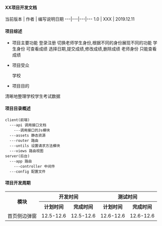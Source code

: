 #### XX项目开发文档

当前版本 | 作者 | 编写说明日期 
---|---|---|---
1.0 | XXX | 2019.12.11


#### 项目综述

- 项目主要功能
 登录注册
 切换老师学生身份,根据不同的身份展现不同的功能
 学生身份 可查看成绩  选择日期,提交成绩,修改成绩,删除成绩
 老师身份  只能查看成绩


- 项目受众

    学校

- 项目目的

清晰地整理学校学生考试数据


#### 项目目录概述

```
client(前端)
  ---api 调用接口文档
    ---调用接口的Js模块
  ---assets 静态资源
  ---router 路由
  ---untils 设置请求方法模块
  ---views 路由视图
server(后台)
  ---app 路由
    ---controller 中间件
  ---config 配置文件
```




#### 项目开发周期
<table>
	<tr>
	    <th rowspan="2">模块</th>
	    <th colspan="2">开发时间</th>
	    <th colspan="2">测试时间</th>  
	</tr >
	<tr>
	    <th >计划时间</th>
	    <th>完成时间</th>
        <th>计划时间</th>
	    <th>完成时间</th>
	</tr>
	<tr>
	    <td>首页侧边弹窗</td>
	    <td>12.5-12.6</td>
        <td>12.5-12.6</td>
	    <td>12.6-12.6</td>
        <td>12.6-12.6</td>
	</tr>
</table>
